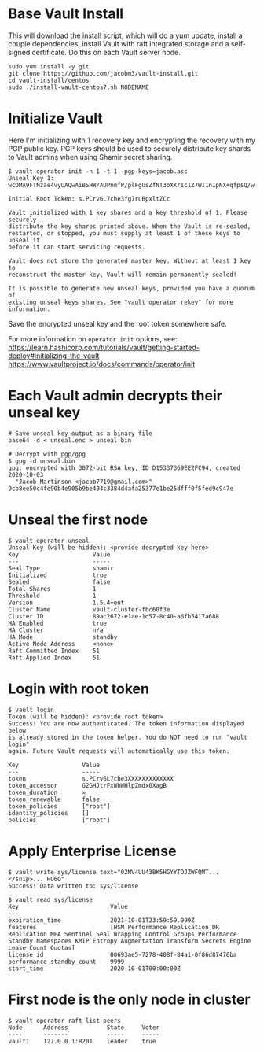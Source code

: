# Base Vault Install

This will download the install script, which will do a yum update, install a couple dependencies, install Vault with raft integrated storage and a self-signed certificate. Do this on each Vault server node.

    sudo yum install -y git
    git clone https://github.com/jacobm3/vault-install.git
    cd vault-install/centos
    sudo ./install-vault-centos7.sh NODENAME

# Initialize Vault

Here I'm initializing with 1 recovery key and encrypting the recovery with my PGP public key. PGP keys should be used to securely distribute key shards to Vault admins when using Shamir secret sharing. 


    $ vault operator init -n 1 -t 1 -pgp-keys=jacob.asc
    Unseal Key 1: wcDMA9FTNzae4vyUAQwAiBSHW/AUPnmfP/plFgUsZfNT3oXKrIc1Z7WI1n1pNX+qfpsQ/wTMWG87v50MBOV1P6N95gK+MHO4ZGWsrQSlB5bVdiqiAcBx2g6n3iIJiUF+ZWCGXd0XagSZ8kgEeF8blWG7emZVEFfl6+pd9ClrX9dUw/yyTLjZ4VBmVlkYPGqTB8ne5Gjxx8aJbAvdhJZttvtuvg+FbBhE1V++m04iMK0TQcjTl8s+jLR/23CmfJYR0m3q8SvNkNpzQ4GYpbU

    Initial Root Token: s.PCrv6L7che3Yg7ruBpxltZCc

    Vault initialized with 1 key shares and a key threshold of 1. Please securely
    distribute the key shares printed above. When the Vault is re-sealed,
    restarted, or stopped, you must supply at least 1 of these keys to unseal it
    before it can start servicing requests.

    Vault does not store the generated master key. Without at least 1 key to
    reconstruct the master key, Vault will remain permanently sealed!

    It is possible to generate new unseal keys, provided you have a quorum of
    existing unseal keys shares. See "vault operator rekey" for more information.

Save the encrypted unseal key and the root token somewhere safe.

For more information on `operator init` options, see:
https://learn.hashicorp.com/tutorials/vault/getting-started-deploy#initializing-the-vault
https://www.vaultproject.io/docs/commands/operator/init

# Each Vault admin decrypts their unseal key

    # Save unseal key output as a binary file
    base64 -d < unseal.enc > unseal.bin

    # Decrypt with pgp/gpg
    $ gpg -d unseal.bin
    gpg: encrypted with 3072-bit RSA key, ID D15337369EE2FC94, created 2020-10-03
      "Jacob Martinson <jacob7719@gmail.com>"
    9cb8ee50c4fe90b4e905b9be404c3384d4afa25377e1be25dfff0f5fed9c947e

# Unseal the first node

    $ vault operator unseal
    Unseal Key (will be hidden): <provide decrypted key here>
    Key                     Value
    ---                     -----
    Seal Type               shamir
    Initialized             true
    Sealed                  false
    Total Shares            1
    Threshold               1
    Version                 1.5.4+ent
    Cluster Name            vault-cluster-fbc60f3e
    Cluster ID              89ac2672-e1ae-1d57-8c40-a6fb5417a688
    HA Enabled              true
    HA Cluster              n/a
    HA Mode                 standby
    Active Node Address     <none>
    Raft Committed Index    51
    Raft Applied Index      51

# Login with root token

    $ vault login
    Token (will be hidden): <provide root token>
    Success! You are now authenticated. The token information displayed below
    is already stored in the token helper. You do NOT need to run "vault login"
    again. Future Vault requests will automatically use this token.

    Key                  Value
    ---                  -----
    token                s.PCrv6L7che3XXXXXXXXXXXXX
    token_accessor       G2GHJtrFxWhWHlpZmdx0XagB
    token_duration       ∞
    token_renewable      false
    token_policies       ["root"]
    identity_policies    []
    policies             ["root"]


# Apply Enterprise License

    $ vault write sys/license text="02MV4UU43BK5HGYYTOJZWFQMT... </snip>... HU6Q"
    Success! Data written to: sys/license

    $ vault read sys/license
    Key                          Value
    ---                          -----
    expiration_time              2021-10-01T23:59:59.999Z
    features                     [HSM Performance Replication DR Replication MFA Sentinel Seal Wrapping Control Groups Performance Standby Namespaces KMIP Entropy Augmentation Transform Secrets Engine Lease Count Quotas]
    license_id                   00693ae5-7278-408f-84a1-0f86d87476ba
    performance_standby_count    9999
    start_time                   2020-10-01T00:00:00Z

# First node is the only node in cluster

    $ vault operator raft list-peers
    Node      Address           State     Voter
    ----      -------           -----     -----
    vault1    127.0.0.1:8201    leader    true
